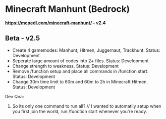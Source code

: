 # Minecraft Manhunt (Bedrock)
**https://mcpedl.com/minecraft-manhunt/ - v2.4**
## Beta - v2.5
- Create 4 gamemodes: Manhunt, Hitmen, Juggernaut, Trackhunt. Status: Development
- Seperate large amount of codes into 2+ files. Status: Development
- Change strength to weakness. Status: Development
- Remove /function setup and place all commands in /function start. Status: Development 
- Change 30m time limit to 60m and 60m to 2h in Minecraft Hitmen. Status: Development

Dev Qna:
1. So its only one command to run all? // I wanted to automatily setup when you first join the world, run /function start whenever you're ready.
